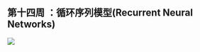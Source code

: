## 第十四周 ：循环序列模型(Recurrent Neural Networks)

![](https://github.com/steveLauwh/DeepLearning-notes/raw/master/DeepLearning.ai_Notes/image/14.png)
